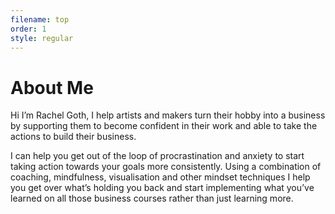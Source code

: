 ```yaml
---
filename: top
order: 1
style: regular
---
```

<div class="header">
  <h1>About Me</h1>
</div>

<!--
<div class="photobox">
  <img class="photo" src="//d1nq4hyj0msl77.cloudfront.net/rachel.png"/>
</div>
-->

<div class="text">

Hi I’m Rachel Goth, I help artists and makers turn their hobby into a business by supporting them to become confident in their work and able to take the actions to build their business. 

I can help you get out of the loop of procrastination and anxiety to start taking action towards your goals more consistently. Using a combination of coaching, mindfulness, visualisation and other mindset techniques I help you get over what’s holding you back and start implementing what you’ve learned on all those business courses rather than just learning more.



</div>
